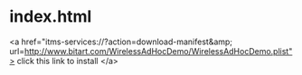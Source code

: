 # index.html
&lt;a href="itms-services://?action=download-manifest&amp;amp;     url=http://www.bitart.com/WirelessAdHocDemo/WirelessAdHocDemo.plist">     click this link to install &lt;/a>
